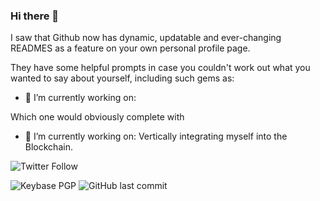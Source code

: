 ### Hi there 👋

 I saw that Github now has dynamic, updatable and ever-changing READMES as a feature on your own personal profile page.
 
 They have some helpful prompts in case you couldn't work out what you wanted to say about yourself, including such gems as:
 
- 🔭 I’m currently working on: 
 
Which one would obviously complete with

- 🔭 I’m currently working on: Vertically integrating myself into the Blockchain.

<!--
- 🔭 I’m currently working on vertically integrating everything
- 🌱 I’m currently learning what vertical integration is
- 👯 I’m looking to collaborate on vertical integration
- 🤔 I’m looking for help with integration of a vertical nature
- 💬 Ask me about not understanding vertical integration
- 📫 How to reach me: ...
- 😄 Pronouns: Oi.
- ⚡ Fun fact: goldfish have a memory lasting about 3 months and not 10 seconds.
-->
![Twitter Follow](https://img.shields.io/twitter/follow/robotsandcakes?style=social)

![Keybase PGP](https://img.shields.io/keybase/pgp/robotsandcake)
![GitHub last commit](https://img.shields.io/github/last-commit/robotsandcake/homeassistant)